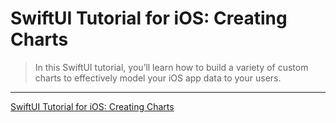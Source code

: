 # SwiftUI Tutorial for iOS: Creating Charts

> In this SwiftUI tutorial, you’ll learn how to build a variety of custom charts to effectively model your iOS app data to your users.

---

[SwiftUI Tutorial for iOS: Creating Charts](https://www.raywenderlich.com/6398124-swiftui-tutorial-for-ios-creating-charts)
